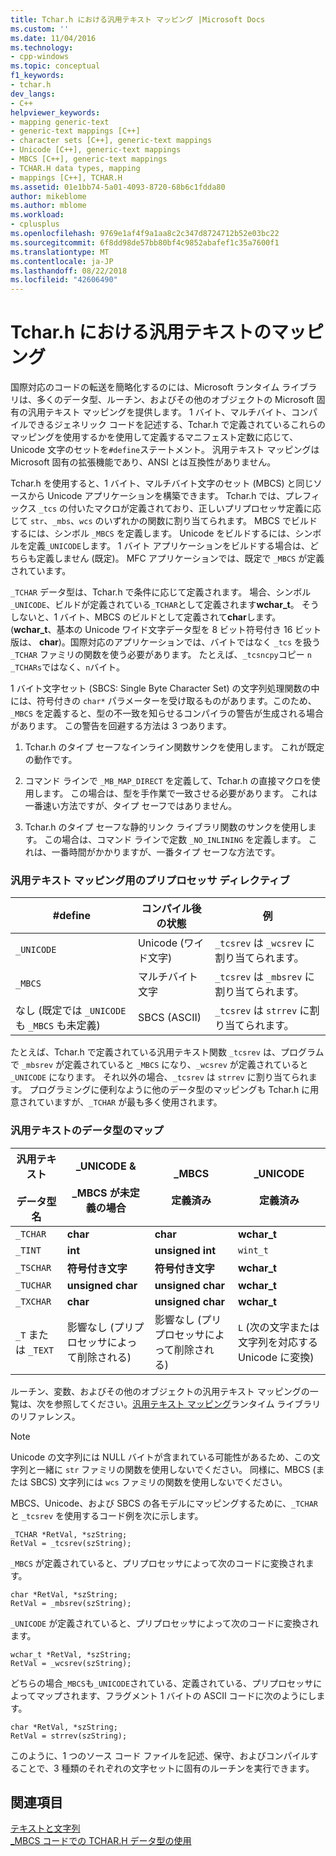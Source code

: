 ```yaml
---
title: Tchar.h における汎用テキスト マッピング |Microsoft Docs
ms.custom: ''
ms.date: 11/04/2016
ms.technology:
- cpp-windows
ms.topic: conceptual
f1_keywords:
- tchar.h
dev_langs:
- C++
helpviewer_keywords:
- mapping generic-text
- generic-text mappings [C++]
- character sets [C++], generic-text mappings
- Unicode [C++], generic-text mappings
- MBCS [C++], generic-text mappings
- TCHAR.H data types, mapping
- mappings [C++], TCHAR.H
ms.assetid: 01e1bb74-5a01-4093-8720-68b6c1fdda80
author: mikeblome
ms.author: mblome
ms.workload:
- cplusplus
ms.openlocfilehash: 9769e1af4f9a1aa8c2c347d8724712b52e03bc22
ms.sourcegitcommit: 6f8dd98de57bb80bf4c9852abafef1c35a7600f1
ms.translationtype: MT
ms.contentlocale: ja-JP
ms.lasthandoff: 08/22/2018
ms.locfileid: "42606490"
---
```

# <a name="generic-text-mappings-in-tcharh"></a>Tchar.h における汎用テキストのマッピング
国際対応のコードの転送を簡略化するのには、Microsoft ランタイム ライブラリは、多くのデータ型、ルーチン、およびその他のオブジェクトの Microsoft 固有の汎用テキスト マッピングを提供します。 1 バイト、マルチバイト、コンパイルできるジェネリック コードを記述する、Tchar.h で定義されているこれらのマッピングを使用するかを使用して定義するマニフェスト定数に応じて、Unicode 文字のセットを`#define`ステートメント。 汎用テキスト マッピングは Microsoft 固有の拡張機能であり、ANSI とは互換性がありません。  
  
 Tchar.h を使用すると、1 バイト、マルチバイト文字のセット (MBCS) と同じソースから Unicode アプリケーションを構築できます。 Tchar.h では、プレフィックス `_tcs` の付いたマクロが定義されており、正しいプリプロセッサ定義に応じて `str`、`_mbs`、`wcs` のいずれかの関数に割り当てられます。 MBCS でビルドするには、シンボル `_MBCS` を定義します。 Unicode をビルドするには、シンボルを定義`_UNICODE`します。 1 バイト アプリケーションをビルドする場合は、どちらも定義しません (既定)。 MFC アプリケーションでは、既定で `_MBCS` が定義されています。  
  
 `_TCHAR` データ型は、Tchar.h で条件に応じて定義されます。 場合、シンボル`_UNICODE`、ビルドが定義されている`_TCHAR`として定義されます**wchar_t**。 そうしないと、1 バイト、MBCS のビルドとして定義されて**char**します。 (**wchar_t**、基本の Unicode ワイド文字データ型を 8 ビット符号付き 16 ビット版は、 **char**)。国際対応のアプリケーションでは、バイトではなく `_tcs` を扱う `_TCHAR` ファミリの関数を使う必要があります。 たとえば、`_tcsncpy`コピー `n` `_TCHARs`ではなく、`n`バイト。  
  
 1 バイト文字セット (SBCS: Single Byte Character Set) の文字列処理関数の中には、符号付きの `char*` パラメーターを受け取るものがあります。このため、`_MBCS` を定義すると、型の不一致を知らせるコンパイラの警告が生成される場合があります。 この警告を回避する方法は 3 つあります。  
  
1.  Tchar.h のタイプ セーフなインライン関数サンクを使用します。 これが既定の動作です。  
  
2.  コマンド ラインで `_MB_MAP_DIRECT` を定義して、Tchar.h の直接マクロを使用します。 この場合は、型を手作業で一致させる必要があります。 これは一番速い方法ですが、タイプ セーフではありません。  
  
3.  Tchar.h のタイプ セーフな静的リンク ライブラリ関数のサンクを使用します。 この場合は、コマンド ラインで定数 `_NO_INLINING` を定義します。 これは、一番時間がかかりますが、一番タイプ セーフな方法です。  
  
### <a name="preprocessor-directives-for-generic-text-mappings"></a>汎用テキスト マッピング用のプリプロセッサ ディレクティブ  
  
|#define|コンパイル後の状態|例|  
|---------------|----------------------|-------------|  
|`_UNICODE`|Unicode (ワイド文字)|`_tcsrev` は `_wcsrev` に割り当てられます。|  
|`_MBCS`|マルチバイト文字|`_tcsrev` は `_mbsrev` に割り当てられます。|  
|なし (既定では `_UNICODE` も `_MBCS` も未定義)|SBCS (ASCII)|`_tcsrev` は `strrev` に割り当てられます。|  
  
 たとえば、Tchar.h で定義されている汎用テキスト関数 `_tcsrev` は、プログラムで `_mbsrev` が定義されていると `_MBCS` になり、`_wcsrev` が定義されていると `_UNICODE` になります。 それ以外の場合、`_tcsrev` は `strrev` に割り当てられます。 プログラミングに便利なように他のデータ型のマッピングも Tchar.h に用意されていますが、`_TCHAR` が最も多く使用されます。  
  
### <a name="generic-text-data-type-mappings"></a>汎用テキストのデータ型のマップ  
  
|汎用テキスト<br /><br /> データ型名|_UNICODE &<br /><br /> _MBCS が未定義の場合|_MBCS<br /><br /> 定義済み|_UNICODE<br /><br /> 定義済み|  
|--------------------------------------|----------------------------------------|------------------------|---------------------------|  
|`_TCHAR`|**char**|**char**|**wchar_t**|  
|`_TINT`|**int**|**unsigned int**|`wint_t`|  
|`_TSCHAR`|**符号付き文字**|**符号付き文字**|**wchar_t**|  
|`_TUCHAR`|**unsigned char**|**unsigned char**|**wchar_t**|  
|`_TXCHAR`|**char**|**unsigned char**|**wchar_t**|  
|`_T` または `_TEXT`|影響なし (プリプロセッサによって削除される)|影響なし (プリプロセッサによって削除される)|`L` (次の文字または文字列を対応する Unicode に変換)|  
  
 ルーチン、変数、およびその他のオブジェクトの汎用テキスト マッピングの一覧は、次を参照してください。[汎用テキスト マッピング](../c-runtime-library/generic-text-mappings.md)ランタイム ライブラリのリファレンス。  
  
> [!NOTE]
>  Unicode の文字列には NULL バイトが含まれている可能性があるため、この文字列と一緒に `str` ファミリの関数を使用しないでください。 同様に、MBCS (または SBCS) 文字列には `wcs` ファミリの関数を使用しないでください。  
  
 MBCS、Unicode、および SBCS の各モデルにマッピングするために、`_TCHAR` と `_tcsrev` を使用するコード例を次に示します。  
  
```  
_TCHAR *RetVal, *szString;  
RetVal = _tcsrev(szString);  
```  
  
 `_MBCS` が定義されていると、プリプロセッサによって次のコードに変換されます。  
  
```  
char *RetVal, *szString;  
RetVal = _mbsrev(szString);  
```  
  
 `_UNICODE` が定義されていると、プリプロセッサによって次のコードに変換されます。  
  
```  
wchar_t *RetVal, *szString;  
RetVal = _wcsrev(szString);  
```  
  
 どちらの場合`_MBCS`も`_UNICODE`されている、定義されている、プリプロセッサによってマップされます、フラグメント 1 バイトの ASCII コードに次のようにします。  
  
```  
char *RetVal, *szString;  
RetVal = strrev(szString);  
```  
  
 このように、1 つのソース コード ファイルを記述、保守、およびコンパイルすることで、3 種類のそれぞれの文字セットに固有のルーチンを実行できます。  
  
## <a name="see-also"></a>関連項目  
 [テキストと文字列](../text/text-and-strings-in-visual-cpp.md)   
 [_MBCS コードでの TCHAR.H データ型の使用](../text/using-tchar-h-data-types-with-mbcs-code.md)